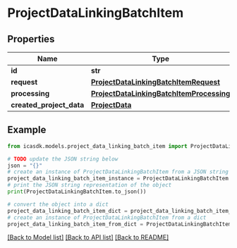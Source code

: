 # ProjectDataLinkingBatchItem


## Properties

Name | Type | Description | Notes
------------ | ------------- | ------------- | -------------
**id** | **str** |  | 
**request** | [**ProjectDataLinkingBatchItemRequest**](ProjectDataLinkingBatchItemRequest.md) |  | 
**processing** | [**ProjectDataLinkingBatchItemProcessing**](ProjectDataLinkingBatchItemProcessing.md) |  | 
**created_project_data** | [**ProjectData**](ProjectData.md) |  | [optional] 

## Example

```python
from icasdk.models.project_data_linking_batch_item import ProjectDataLinkingBatchItem

# TODO update the JSON string below
json = "{}"
# create an instance of ProjectDataLinkingBatchItem from a JSON string
project_data_linking_batch_item_instance = ProjectDataLinkingBatchItem.from_json(json)
# print the JSON string representation of the object
print(ProjectDataLinkingBatchItem.to_json())

# convert the object into a dict
project_data_linking_batch_item_dict = project_data_linking_batch_item_instance.to_dict()
# create an instance of ProjectDataLinkingBatchItem from a dict
project_data_linking_batch_item_from_dict = ProjectDataLinkingBatchItem.from_dict(project_data_linking_batch_item_dict)
```
[[Back to Model list]](../README.md#documentation-for-models) [[Back to API list]](../README.md#documentation-for-api-endpoints) [[Back to README]](../README.md)


